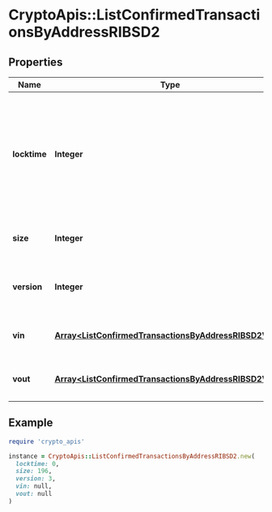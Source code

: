 # CryptoApis::ListConfirmedTransactionsByAddressRIBSD2

## Properties

| Name | Type | Description | Notes |
| ---- | ---- | ----------- | ----- |
| **locktime** | **Integer** | Represents the locktime on the transaction on the specific blockchain, i.e. the blockheight at which the transaction is valid. |  |
| **size** | **Integer** | Represents the total size of this transaction. |  |
| **version** | **Integer** | Represents the transaction&#39;s version number. |  |
| **vin** | [**Array&lt;ListConfirmedTransactionsByAddressRIBSD2Vin&gt;**](ListConfirmedTransactionsByAddressRIBSD2Vin.md) | Represents the transaction inputs. |  |
| **vout** | [**Array&lt;ListConfirmedTransactionsByAddressRIBSD2Vout&gt;**](ListConfirmedTransactionsByAddressRIBSD2Vout.md) | Represents the transaction outputs. |  |

## Example

```ruby
require 'crypto_apis'

instance = CryptoApis::ListConfirmedTransactionsByAddressRIBSD2.new(
  locktime: 0,
  size: 196,
  version: 3,
  vin: null,
  vout: null
)
```

